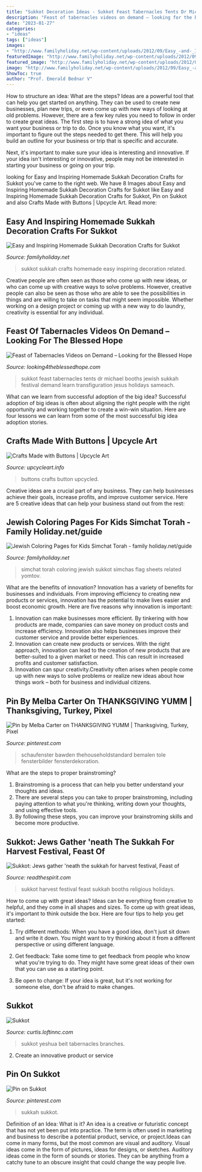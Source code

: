 ```yaml
---
title: "Sukkot Decoration Ideas - Sukkot Feast Tabernacles Tents Dr Michael Booths Jewish Sukkah Festival Demand Learn Transfiguration Jesus Holidays Sameach"
description: "Feast of tabernacles videos on demand – looking for the blessed hope"
date: "2023-01-27"
categories:
- "ideas"
tags: ["ideas"]
images:
- "http://www.familyholiday.net/wp-content/uploads/2012/09/Easy_-and-_Inspiring_-Homemade_-Sukkah_-Decoration_-Crafts_-for_-Sukkot__45.jpg"
featuredImage: "http://www.familyholiday.net/wp-content/uploads/2012/09/Easy_-and-_Inspiring_-Homemade_-Sukkah_-Decoration_-Crafts_-for_-Sukkot__45.jpg"
featured_image: "http://www.familyholiday.net/wp-content/uploads/2012/09/Jewish-Coloring-Pages-for-Kids-Simchat-Torah-_34.jpg"
image: "http://www.familyholiday.net/wp-content/uploads/2012/09/Easy_-and-_Inspiring_-Homemade_-Sukkah_-Decoration_-Crafts_-for_-Sukkot__45.jpg"
ShowToc: true
author: "Prof. Emerald Bednar V"
---
```



How to structure an idea: What are the steps?
Ideas are a powerful tool that can help you get started on anything. They can be used to create new businesses, plan new trips, or even come up with new ways of looking at old problems. However, there are a few key rules you need to follow in order to create great ideas.
The first step is to have a strong idea of what you want your business or trip to do. Once you know what you want, it's important to figure out the steps needed to get there. This will help you build an outline for your business or trip that is specific and accurate.

Next, it's important to make sure your idea is interesting and innovative. If your idea isn't interesting or innovative, people may not be interested in starting your business or going on your trip.

	

		
looking for Easy and Inspiring Homemade Sukkah Decoration Crafts for Sukkot you've came to the right web. We have 8 Images about Easy and Inspiring Homemade Sukkah Decoration Crafts for Sukkot like Easy and Inspiring Homemade Sukkah Decoration Crafts for Sukkot, Pin on Sukkot and also Crafts Made with Buttons | Upcycle Art. Read more:
		
    
## Easy And Inspiring Homemade Sukkah Decoration Crafts For Sukkot

<img loading=lazy src="http://www.familyholiday.net/wp-content/uploads/2012/09/Easy_-and-_Inspiring_-Homemade_-Sukkah_-Decoration_-Crafts_-for_-Sukkot__45.jpg" onerror="this.onerror=null;this.src='https://tse1.mm.bing.net/th?id=OIP.YMjmffAlFSgV_ViKSfNqTgHaE7&amp;pid=15.1';" alt="Easy and Inspiring Homemade Sukkah Decoration Crafts for Sukkot">

_Source: familyholiday.net_

>sukkot sukkah crafts homemade easy inspiring decoration related. 

	

Creative people are often seen as those who come up with new ideas, or who can come up with creative ways to solve problems. However, creative people can also be seen as those who are able to see the possibilities in things and are willing to take on tasks that might seem impossible. Whether working on a design project or coming up with a new way to do laundry, creativity is essential for any individual.

    
## Feast Of Tabernacles Videos On Demand – Looking For The Blessed Hope

<img loading=lazy src="https://www.ou.org/holidays/files/Sukkah-4.jpg" onerror="this.onerror=null;this.src='https://tse1.mm.bing.net/th?id=OIP.rnx_Q9jO3LwcW2R0g5le0AHaFV&amp;pid=15.1';" alt="Feast of Tabernacles Videos on Demand – Looking for the Blessed Hope">

_Source: looking4theblessedhope.com_

>sukkot feast tabernacles tents dr michael booths jewish sukkah festival demand learn transfiguration jesus holidays sameach. 

	

What can we learn from successful adoption of the big idea?
Successful adoption of big ideas is often about aligning the right people with the right opportunity and working together to create a win-win situation. Here are four lessons we can learn from some of the most successful big idea adoption stories.

    
## Crafts Made With Buttons | Upcycle Art

<img loading=lazy src="https://www.upcycleart.info/wp-content/uploads/2015/10/Buttons-Upcycled-Crafts.jpg" onerror="this.onerror=null;this.src='https://tse2.mm.bing.net/th?id=OIP.f8mYqrWIj8r-IEXRtBgHaAHaIZ&amp;pid=15.1';" alt="Crafts Made with Buttons | Upcycle Art">

_Source: upcycleart.info_

>buttons crafts button upcycled. 

	

Creative ideas are a crucial part of any business. They can help businesses achieve their goals, increase profits, and improve customer service. Here are 5 creative ideas that can help your business stand out from the rest:

    
## Jewish Coloring Pages For Kids Simchat Torah - Family Holiday.net/guide

<img loading=lazy src="http://www.familyholiday.net/wp-content/uploads/2012/09/Jewish-Coloring-Pages-for-Kids-Simchat-Torah-_34.jpg" onerror="this.onerror=null;this.src='https://tse1.mm.bing.net/th?id=OIP.cTOL5d1x0pKyrAnspLlxyAHaJ4&amp;pid=15.1';" alt="Jewish Coloring Pages for Kids Simchat Torah - family holiday.net/guide">

_Source: familyholiday.net_

>simchat torah coloring jewish sukkot simchas flag sheets related yomtov. 

	

What are the benefits of innovation?
Innovation has a variety of benefits for businesses and individuals. From improving efficiency to creating new products or services, innovation has the potential to make lives easier and boost economic growth. Here are five reasons why innovation is important: 
1. Innovation can make businesses more efficient. By tinkering with how products are made, companies can save money on product costs and increase efficiency. Innovation also helps businesses improve their customer service and provide better experiences. 
2. Innovation can create new products or services. With the right approach, innovation can lead to the creation of new products that are better-suited to a given market or need. This can result in increased profits and customer satisfaction. 
3. Innovation can spur creativity.Creativity often arises when people come up with new ways to solve problems or realize new ideas about how things work – both for business and individual citizens.

    
## Pin By Melba Carter On THANKSGIVING YUMM | Thanksgiving, Turkey, Pixel

<img loading=lazy src="http://3.bp.blogspot.com/-DN0Ap9FRNek/TjsZcYCT8eI/AAAAAAAAA50/1JhGFPY1_Ps/s1600/thanksgiving+window+turkey+1.jpg" onerror="this.onerror=null;this.src='https://tse4.mm.bing.net/th?id=OIP.OHoH1FLcY5coGZi2dA1aDAAAAA&amp;pid=15.1';" alt="Pin by Melba Carter on THANKSGIVING YUMM | Thanksgiving, Turkey, Pixel">

_Source: pinterest.com_

>schaufenster bawden thehouseholdstandard bemalen tole fensterbilder fensterdekoration. 

	

What are the steps to proper brainstroming?
1. Brainstroming is a process that can help you better understand your thoughts and ideas.
2. There are several steps you can take to proper brainstroming, including paying attention to what you're thinking, writing down your thoughts, and using effective tools.
3. By following these steps, you can improve your brainstroming skills and become more productive.

    
## Sukkot: Jews Gather &#039;neath The Sukkah For Harvest Festival, Feast Of

<img loading=lazy src="https://readthespirit.com/religious-holidays-festivals/wp-content/uploads/sites/10/2013/09/Woman-decorating-sukkah-Sukkot.jpg" onerror="this.onerror=null;this.src='https://tse2.mm.bing.net/th?id=OIP.1NQhaeu6DDhjg6h2HG2j7AHaEB&amp;pid=15.1';" alt="Sukkot: Jews gather &#039;neath the sukkah for harvest festival, Feast of">

_Source: readthespirit.com_

>sukkot harvest festival feast sukkah booths religious holidays. 

	

How to come up with great ideas?
Ideas can be everything from creative to helpful, and they come in all shapes and sizes. To come up with great ideas, it's important to think outside the box. Here are four tips to help you get started:
1. Try different methods: When you have a good idea, don't just sit down and write it down. You might want to try thinking about it from a different perspective or using different language.

2. Get feedback: Take some time to get feedback from people who know what you're trying to do. They might have some great ideas of their own that you can use as a starting point.

3. Be open to change: If your idea is great, but it's not working for someone else, don't be afraid to make changes.

    
## Sukkot

<img loading=lazy src="http://curtis.loftinnc.com/images/Sukkot_2008SukkotCon17.jpg" onerror="this.onerror=null;this.src='https://tse2.mm.bing.net/th?id=OIP.3jtjVD-GhLr0s3AKEIkbSQHaFX&amp;pid=15.1';" alt="Sukkot">

_Source: curtis.loftinnc.com_

>sukkot yeshua beit tabernacles branches. 

	

2. Create an innovative product or service 

    
## Pin On Sukkot

<img loading=lazy src="https://i.pinimg.com/originals/d0/7e/4d/d07e4d9b4bc062324e036fe4da5e342f.jpg" onerror="this.onerror=null;this.src='https://tse2.mm.bing.net/th?id=OIP.Vomc0JyBpwXLAfKzHNWXcQHaFj&amp;pid=15.1';" alt="Pin on Sukkot">

_Source: pinterest.com_

>sukkah sukkot. 

	

Definition of an Idea: What is it?
An idea is a creative or futuristic concept that has not yet been put into practice. The term is often used in marketing and business to describe a potential product, service, or project.Ideas can come in many forms, but the most common are visual and auditory. Visual ideas come in the form of pictures, ideas for designs, or sketches. Auditory ideas come in the form of sounds or stories. They can be anything from a catchy tune to an obscure insight that could change the way people live.

